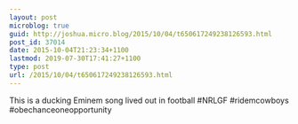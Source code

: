 ```yaml
---
layout: post
microblog: true
guid: http://joshua.micro.blog/2015/10/04/t650617249238126593.html
post_id: 37014
date: 2015-10-04T21:23:34+1100
lastmod: 2019-07-30T17:41:27+1100
type: post
url: /2015/10/04/t650617249238126593.html
---
```

This is a ducking Eminem song lived out in football #NRLGF #ridemcowboys #obechanceoneopportunity
